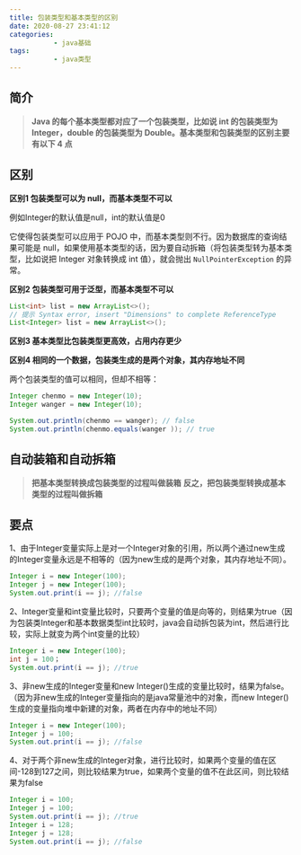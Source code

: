 ```yaml
---
title: 包装类型和基本类型的区别
date: 2020-08-27 23:41:12
categories: 
           - java基础
tags:
           - java类型
---
```

## 简介

> **Java 的每个基本类型都对应了一个包装类型，比如说 int 的包装类型为 Integer，double 的包装类型为 Double。基本类型和包装类型的区别主要有以下 4 点**



## 区别

**区别1  包装类型可以为 null，而基本类型不可以**

例如Integer的默认值是null，int的默认值是0

它使得包装类型可以应用于 POJO 中，而基本类型则不行。因为数据库的查询结果可能是 null，如果使用基本类型的话，因为要自动拆箱（将包装类型转为基本类型，比如说把 Integer 对象转换成 int 值），就会抛出 `NullPointerException` 的异常。



**区别2  包装类型可用于泛型，而基本类型不可以**

```java
List<int> list = new ArrayList<>();
// 提示 Syntax error, insert "Dimensions" to complete ReferenceType
List<Integer> list = new ArrayList<>();
```



**区别3  基本类型比包装类型更高效，占用内存更少**



**区别4  相同的一个数据，包装类生成的是两个对象，其内存地址不同**

两个包装类型的值可以相同，但却不相等：

```java
Integer chenmo = new Integer(10);
Integer wanger = new Integer(10);

System.out.println(chenmo == wanger); // false
System.out.println(chenmo.equals(wanger )); // true
```



## 自动装箱和自动拆箱

> **把基本类型转换成包装类型的过程叫做装箱**
> **反之，把包装类型转换成基本类型的过程叫做拆箱**



## 要点

1、由于Integer变量实际上是对一个Integer对象的引用，所以两个通过new生成的Integer变量永远是不相等的（因为new生成的是两个对象，其内存地址不同）。

```java
Integer i = new Integer(100);
Integer j = new Integer(100);
System.out.print(i == j); //false
```

2、Integer变量和int变量比较时，只要两个变量的值是向等的，则结果为true（因为包装类Integer和基本数据类型int比较时，java会自动拆包装为int，然后进行比较，实际上就变为两个int变量的比较）

```java
Integer i = new Integer(100);
int j = 100；
System.out.print(i == j); //true
```

3、非new生成的Integer变量和new Integer()生成的变量比较时，结果为false。（因为非new生成的Integer变量指向的是java常量池中的对象，而new Integer()生成的变量指向堆中新建的对象，两者在内存中的地址不同）

```java
Integer i = new Integer(100);
Integer j = 100;
System.out.print(i == j); //false
```

4、对于两个非new生成的Integer对象，进行比较时，如果两个变量的值在区间-128到127之间，则比较结果为true，如果两个变量的值不在此区间，则比较结果为false

```java
Integer i = 100;
Integer j = 100;
System.out.print(i == j); //true
Integer i = 128;
Integer j = 128;
System.out.print(i == j); //false
```


